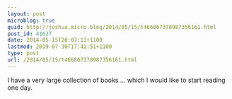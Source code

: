 ```yaml
---
layout: post
microblog: true
guid: http://joshua.micro.blog/2014/05/15/t466867378987356161.html
post_id: 41627
date: 2014-05-15T20:07:11+1100
lastmod: 2019-07-30T17:41:51+1100
type: post
url: /2014/05/15/t466867378987356161.html
---
```

I have a very large collection of books ... which I would like to start reading one day.

